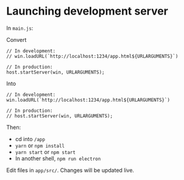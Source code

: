 # Launching development server
In `main.js`:

Convert
```
// In development:
// win.loadURL(`http://localhost:1234/app.html${URLARGUMENTS}`)

// In production:
host.startServer(win, URLARGUMENTS); 
```
Into
```
// In development:
win.loadURL(`http://localhost:1234/app.html${URLARGUMENTS}`)

// In production:
// host.startServer(win, URLARGUMENTS); 
```

Then:

- cd into `/app`
- `yarn` or `npm install`
- `yarn start` or `npm start`
- In another shell, `npm run electron`
 



Edit files in `app/src/`. Changes will be updated live.